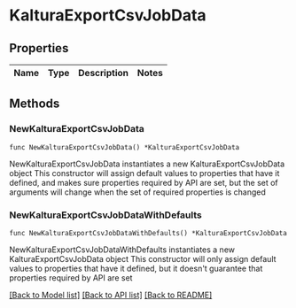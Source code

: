 # KalturaExportCsvJobData

## Properties

Name | Type | Description | Notes
------------ | ------------- | ------------- | -------------

## Methods

### NewKalturaExportCsvJobData

`func NewKalturaExportCsvJobData() *KalturaExportCsvJobData`

NewKalturaExportCsvJobData instantiates a new KalturaExportCsvJobData object
This constructor will assign default values to properties that have it defined,
and makes sure properties required by API are set, but the set of arguments
will change when the set of required properties is changed

### NewKalturaExportCsvJobDataWithDefaults

`func NewKalturaExportCsvJobDataWithDefaults() *KalturaExportCsvJobData`

NewKalturaExportCsvJobDataWithDefaults instantiates a new KalturaExportCsvJobData object
This constructor will only assign default values to properties that have it defined,
but it doesn't guarantee that properties required by API are set


[[Back to Model list]](../README.md#documentation-for-models) [[Back to API list]](../README.md#documentation-for-api-endpoints) [[Back to README]](../README.md)


